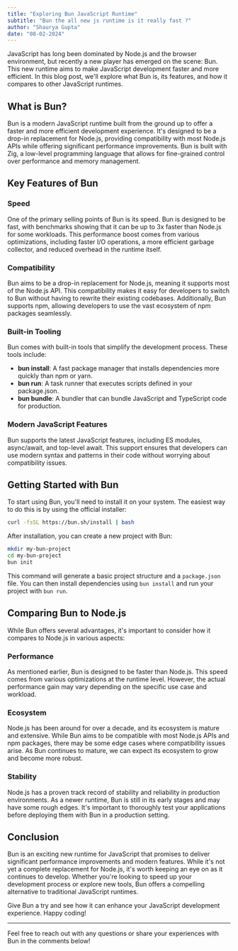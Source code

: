 ```yaml
---
title: "Exploring Bun JavaScript Runtime"
subtitle: "Bun the all new js runtime is it really fast ?"
author: "Shaurya Gupta"
date: "08-02-2024"
---
```


JavaScript has long been dominated by Node.js and the browser environment, but recently a new player has emerged on the scene: Bun. This new runtime aims to make JavaScript development faster and more efficient. In this blog post, we'll explore what Bun is, its features, and how it compares to other JavaScript runtimes.

## What is Bun?

Bun is a modern JavaScript runtime built from the ground up to offer a faster and more efficient development experience. It's designed to be a drop-in replacement for Node.js, providing compatibility with most Node.js APIs while offering significant performance improvements. Bun is built with Zig, a low-level programming language that allows for fine-grained control over performance and memory management.

## Key Features of Bun

### Speed

One of the primary selling points of Bun is its speed. Bun is designed to be fast, with benchmarks showing that it can be up to 3x faster than Node.js for some workloads. This performance boost comes from various optimizations, including faster I/O operations, a more efficient garbage collector, and reduced overhead in the runtime itself.

### Compatibility

Bun aims to be a drop-in replacement for Node.js, meaning it supports most of the Node.js API. This compatibility makes it easy for developers to switch to Bun without having to rewrite their existing codebases. Additionally, Bun supports npm, allowing developers to use the vast ecosystem of npm packages seamlessly.

### Built-in Tooling

Bun comes with built-in tools that simplify the development process. These tools include:

- **bun install**: A fast package manager that installs dependencies more quickly than npm or yarn.
- **bun run**: A task runner that executes scripts defined in your package.json.
- **bun bundle**: A bundler that can bundle JavaScript and TypeScript code for production.

### Modern JavaScript Features

Bun supports the latest JavaScript features, including ES modules, async/await, and top-level await. This support ensures that developers can use modern syntax and patterns in their code without worrying about compatibility issues.

## Getting Started with Bun

To start using Bun, you'll need to install it on your system. The easiest way to do this is by using the official installer:

```sh
curl -fsSL https://bun.sh/install | bash
```

After installation, you can create a new project with Bun:

```sh
mkdir my-bun-project
cd my-bun-project
bun init
```

This command will generate a basic project structure and a `package.json` file. You can then install dependencies using `bun install` and run your project with `bun run`.

## Comparing Bun to Node.js

While Bun offers several advantages, it's important to consider how it compares to Node.js in various aspects:

### Performance

As mentioned earlier, Bun is designed to be faster than Node.js. This speed comes from various optimizations at the runtime level. However, the actual performance gain may vary depending on the specific use case and workload.

### Ecosystem

Node.js has been around for over a decade, and its ecosystem is mature and extensive. While Bun aims to be compatible with most Node.js APIs and npm packages, there may be some edge cases where compatibility issues arise. As Bun continues to mature, we can expect its ecosystem to grow and become more robust.

### Stability

Node.js has a proven track record of stability and reliability in production environments. As a newer runtime, Bun is still in its early stages and may have some rough edges. It's important to thoroughly test your applications before deploying them with Bun in a production setting.

## Conclusion

Bun is an exciting new runtime for JavaScript that promises to deliver significant performance improvements and modern features. While it's not yet a complete replacement for Node.js, it's worth keeping an eye on as it continues to develop. Whether you're looking to speed up your development process or explore new tools, Bun offers a compelling alternative to traditional JavaScript runtimes.

Give Bun a try and see how it can enhance your JavaScript development experience. Happy coding!

---

Feel free to reach out with any questions or share your experiences with Bun in the comments below!